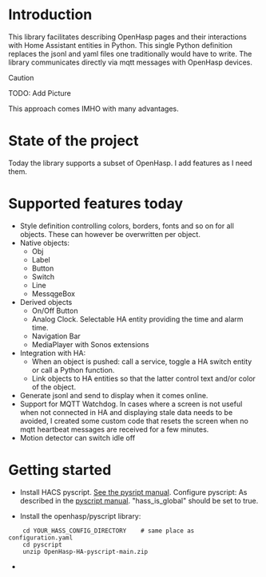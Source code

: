 # Introduction
This library facilitates describing OpenHasp pages and their interactions with Home Assistant entities in Python. This single Python definition replaces the jsonl and yaml files one traditionally would have to write. The library communicates directly via mqtt messages with OpenHasp devices.  

> [!CAUTION]
> TODO: Add Picture

This approach comes IMHO with many advantages.

# State of the project
Today the library supports a subset of OpenHasp. I add features as I need them. 

# Supported features today
- Style definition controlling colors, borders, fonts and so on for all objects. These can however be overwritten per object.
- Native objects:
    - Obj
    - Label
    - Button
    - Switch
    - Line
    - MessqgeBox
- Derived objects
    - On/Off Button
    - Analog Clock. Selectable HA entity providing the time and alarm time.
    - Navigation Bar
    - MediaPlayer with Sonos extensions
- Integration with HA:
    - When an object is pushed: call a service, toggle a HA switch entity or call a Python function.
    - Link objects to HA entities so that the latter control text and/or color of the object.
- Generate jsonl and send to display when it comes online.    
- Support for MQTT Watchdog. In cases where a screen is not useful when not connected in HA and displaying stale data needs to be avoided, I created some custom code that resets the screen when no mqtt heartbeat messages are received for a few minutes.  
- Motion detector can switch idle off

# Getting started

- Install HACS pyscript. [See the pysript manual](https://hacs-pyscript.readthedocs.io/en/latest/installation.html#option-2-manual). Configure pyscript: As described in the [pyscript manual](https://hacs-pyscript.readthedocs.io/en/latest/configuration.html). "hass_is_global" should be set to true.


- Install the openhasp/pyscript library:
```
    cd YOUR_HASS_CONFIG_DIRECTORY    # same place as configuration.yaml
    cd pyscript
    unzip OpenHasp-HA-pyscript-main.zip
```
-

